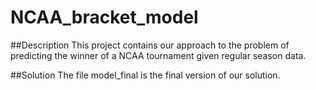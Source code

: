 # NCAA_bracket_model

##Description
This project contains our approach to the problem of predicting the winner of a NCAA tournament given regular season data.

##Solution
The file model_final is the final version of our solution.
